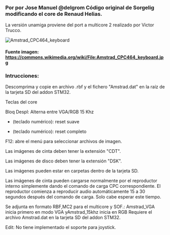 ### Por por Jose Manuel @delgrom Código original de Sorgelig modificando el core de Renaud Helias.
La versión unamiga proviene del port a multicore 2 realizado por Victor Trucco.

![Amstrad_CPC464_keyboard](https://user-images.githubusercontent.com/31018768/70374573-49f37400-18f4-11ea-9aac-15d1f3aee8b6.jpg)

#### Fuente imagen: https://commons.wikimedia.org/wiki/File:Amstrad_CPC464_keyboard.jpg

### Intrucciones:
Descomprima y copie en archivo .rbf y el fichero "Amstrad.dat" en la raíz de la tarjeta SD del addon STM32.

Teclas del core

Bloq Despl: Alterna entre VGA/RGB 15 Khz

* (teclado numérico): reset suave

- (teclado numérico): reset completo

F12: abre el menú para seleccionar archivos de imagen.


Las imágenes de cinta deben tener la extensión "CDT".

Las imágenes de disco deben tener la extensión "DSK".

Las imágenes pueden estar en carpetas dentro de la tarjeta SD.


Las imágenes de cinta pueden cargarse normalmente por el reproductor interno simplemente dando el comando de carga CPC correspondiente.
El reproductor comienza a reproducir audio automáticamente 15 a 30 segundos después del comando de carga. Solo cabe esperar este tiempo.


Se adjunta en formato RBF,MC2 para el multicore y SOF.: Amstrad_VGA inicia primero en modo VGA yAmstrad_15khz inicia en RGB
Requiere el archivo Amstrad.dat en la tarjeta SD del addon STM32.

Edit: No tiene implementado el soporte para joystick.
